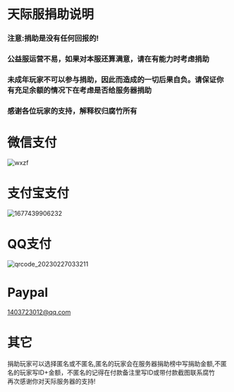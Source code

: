 # 天际服捐助说明
### 注意:捐助是没有任何回报的!
### 公益服运营不易，如果对本服还算满意，请在有能力时考虑捐助
### 未成年玩家不可以参与捐助，因此而造成的一切后果自负。请保证你有充足余额的情况下在考虑是否给服务器捐助
### 感谢各位玩家的支持，解释权归腐竹所有
# 微信支付
![wxzf](https://user-images.githubusercontent.com/81153017/221457173-67cf32c7-e6fa-48dc-bfa7-6b196edf389e.png)  
# 支付宝支付
![1677439906232](https://user-images.githubusercontent.com/81153017/221457293-4315e7ce-b83d-4c70-8168-928da65cabe4.jpg)
# QQ支付
![qrcode_20230227033211](https://user-images.githubusercontent.com/81153017/221457338-456a53ef-376f-4dde-abf3-bbde6b6e875a.png)
# Paypal  
1403723012@qq.com  
# 其它 
捐助玩家可以选择匿名或不匿名,匿名的玩家会在服务器捐助榜中写捐助金额,不匿名的玩家写ID+金额，不匿名的记得在付款备注里写ID或带付款截图联系腐竹  
再次感谢你对天际服务器的支持!
